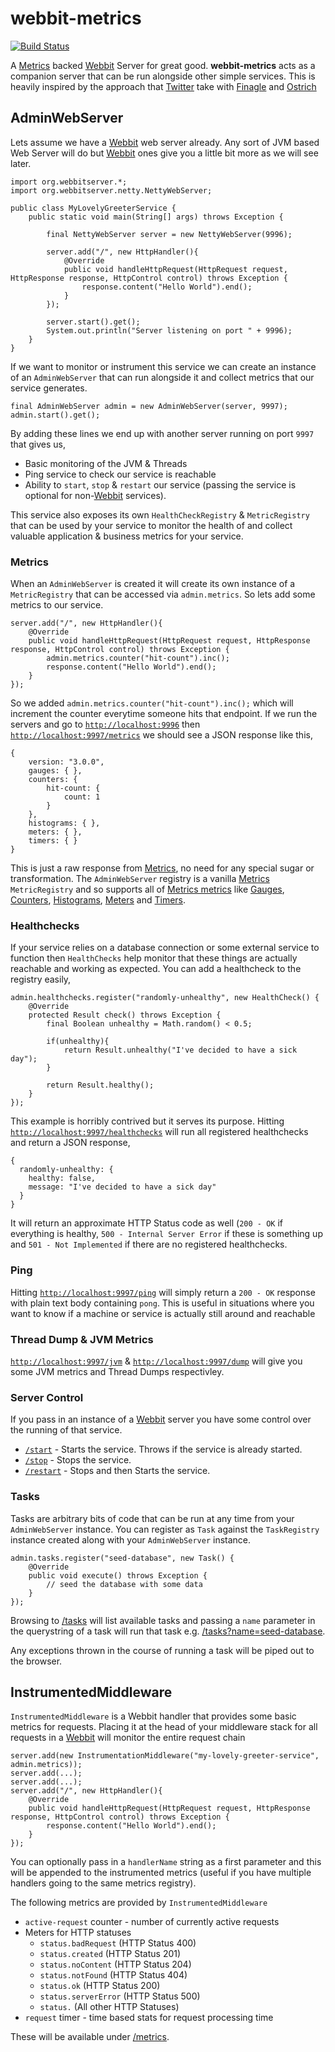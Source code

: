 # webbit-metrics

[![Build Status](https://travis-ci.org/kouphax/webbit-metrics.png?branch=master)](https://travis-ci.org/kouphax/webbit-metrics)

A [Metrics](http://metrics.codahale.com) backed [Webbit](http://webbitserver.org) Server for great good. __webbit-metrics__ acts as a companion server that can be run alongside other simple services.  This is heavily inspired by the approach that [Twitter](http://twitter.com) take with [Finagle](twitter.github.io/finagle/) and [Ostrich](https://github.com/twitter/ostrich)

## AdminWebServer

Lets assume we have a [Webbit](http://webbitserver.org) web server already.  Any sort of JVM based Web Server will do but [Webbit](http://webbitserver.org) ones give you a little bit more as we will see later. 

    import org.webbitserver.*;
    import org.webbitserver.netty.NettyWebServer;
    
    public class MyLovelyGreeterService {
        public static void main(String[] args) throws Exception {
    
            final NettyWebServer server = new NettyWebServer(9996);
    
            server.add("/", new HttpHandler(){
                @Override
                public void handleHttpRequest(HttpRequest request, HttpResponse response, HttpControl control) throws Exception {
                    response.content("Hello World").end();
                }
            });
    
            server.start().get();
            System.out.println("Server listening on port " + 9996);
        }
    }
    
If we want to monitor or instrument this service we can create an instance of an `AdminWebServer` that can run alongside it and collect metrics that our service generates.

	final AdminWebServer admin = new AdminWebServer(server, 9997);
    admin.start().get();
    
By adding these lines we end up with another server running on port `9997` that gives us,

- Basic monitoring of the JVM & Threads
- Ping service to check our service is reachable
- Ability to `start`, `stop` & `restart` our service (passing the service is optional for non-[Webbit](http://webbitserver.org) services).

This service also exposes its own `HealthCheckRegistry` & `MetricRegistry` that can be used by your service to monitor the health of and collect valuable application & business metrics for your service.

### Metrics

When an `AdminWebServer` is created it will create its own instance of a `MetricRegistry` that can be accessed via `admin.metrics`.  So lets add some metrics to our service.

    server.add("/", new HttpHandler(){
        @Override
        public void handleHttpRequest(HttpRequest request, HttpResponse response, HttpControl control) throws Exception {
            admin.metrics.counter("hit-count").inc();
            response.content("Hello World").end();
        }
    });
    
So we added `admin.metrics.counter("hit-count").inc();` which will increment the counter everytime someone hits that endpoint.  If we run the servers and go to [`http://localhost:9996`](http://localhost:9996) then [`http://localhost:9997/metrics`](http://127.0.0.1:9997/metrics) we should see a JSON response like this,

    {
    	version: "3.0.0",
    	gauges: { },
    	counters: {
    		hit-count: {
    			count: 1
    		}
    	},
    	histograms: { },
    	meters: { },
    	timers: { }
    }

This is just a raw response from [Metrics](http://metrics.codahale.com), no need for any special sugar or transformation.  The `AdminWebServer` registry is a vanilla [Metrics](http://metrics.codahale.com) `MetricRegistry` and so supports all of [Metrics metrics](http://metrics.codahale.com/manual/core/) like [Gauges](http://metrics.codahale.com/manual/core/#gauges), [Counters](http://metrics.codahale.com/manual/core/#counters), [Histograms](http://metrics.codahale.com/manual/core/#histograms), [Meters](http://metrics.codahale.com/manual/core/#meters) and [Timers](http://metrics.codahale.com/manual/core/#timers).

### Healthchecks

If your service relies on a database connection or some external service to function then `HealthChecks` help monitor that these things are actually reachable and working as expected.  You can add a healthcheck to the registry easily,

    admin.healthchecks.register("randomly-unhealthy", new HealthCheck() {
        @Override
        protected Result check() throws Exception {
            final Boolean unhealthy = Math.random() < 0.5;
            
            if(unhealthy){
                return Result.unhealthy("I've decided to have a sick day");
            }
            
            return Result.healthy();
        }
    });
    
This example is horribly contrived but it serves its purpose.  Hitting [`http://localhost:9997/healthchecks`](http://127.0.0.1:9997/healthchecks) will run all registered healthchecks and return a JSON response,

    {
      randomly-unhealthy: {
        healthy: false,
        message: "I've decided to have a sick day"
      }
    }
    
It will return an approximate HTTP Status code as well (`200 - OK` if everything is healthy, `500 - Internal Server Error` if these is something up and `501 - Not Implemented` if there are no registered healthchecks.

### Ping

Hitting [`http://localhost:9997/ping`](http://127.0.0.1:9997/ping) will simply return a `200 - OK` response with plain text body containing `pong`.  This is useful in situations where you want to know if a machine or service is actually still around and reachable

### Thread Dump & JVM Metrics

[`http://localhost:9997/jvm`](http://127.0.0.1:9997/jvm) & [`http://localhost:9997/dump`](http://127.0.0.1:9997/dump) will give you some JVM metrics and Thread Dumps respectivley.

### Server Control

If you pass in an instance of a [Webbit](http://webbitserver.org) server you have some control over the running of that service. 

- [`/start`](http://127.0.0.1:9997/start) - Starts the service.  Throws if the service is already started.
- [`/stop`](http://127.0.0.1:9997/stop) - Stops the service.
- [`/restart`](http://127.0.0.1:9997/restart) - Stops and then Starts the service.

### Tasks

Tasks are arbitrary bits of code that can be run at any time from your `AdminWebServer` instance.  You can register as `Task` against the `TaskRegistry` instance created along with your `AdminWebServer` instance.

    admin.tasks.register("seed-database", new Task() {
        @Override
        public void execute() throws Exception {
            // seed the database with some data
        }
    });
    
Browsing to [/tasks](http://localhost:9997/tasks) will list available tasks and passing a `name` parameter in the querystring of a task will run that task e.g. [/tasks?name=seed-database](http://localhost:9997/tasks?name=seed-database).

Any exceptions thrown in the course of running a task will be piped out to the browser.

## InstrumentedMiddleware

`InstrumentedMiddleware` is a Webbit handler that provides some basic metrics for requests.  Placing it at the head of your middleware stack for all requests in a [Webbit](http://webbitserver.org) will monitor the entire request chain

    server.add(new InstrumentationMiddleware("my-lovely-greeter-service", admin.metrics));
    server.add(...);
    server.add(...);
    server.add("/", new HttpHandler(){
        @Override
        public void handleHttpRequest(HttpRequest request, HttpResponse response, HttpControl control) throws Exception {
            response.content("Hello World").end();
        }
    });

You can optionally pass in a `handlerName` string as a first parameter and this will be appended to the instrumented metrics (useful if you have multiple handlers going to the same metrics registry).

The following metrics are provided by `InstrumentedMiddleware`

- `active-request` counter - number of currently active requests
- Meters for HTTP statuses
  - `status.badRequest` (HTTP Status 400)
  - `status.created` (HTTP Status 201)
  - `status.noContent` (HTTP Status 204)
  - `status.notFound` (HTTP Status 404)
  - `status.ok` (HTTP Status 200)
  - `status.serverError` (HTTP Status 500)
  - `status.` (All other HTTP Statuses)
- `request` timer - time based stats for request processing time

These will be available under [/metrics](http://localhost:9996/metrics).
